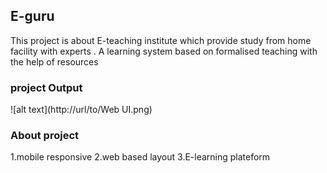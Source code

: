 ## E-guru 
 This project is about E-teaching institute which provide study from home facility with experts .
 A learning system based on formalised teaching with the help of resources 

 ### project Output 

![alt text](http://url/to/Web UI.png)



### About project
1.mobile responsive 
2.web based layout
3.E-learning plateform


 